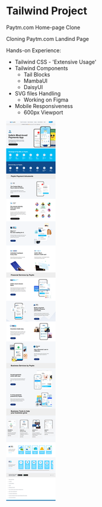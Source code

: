# Tailwind Project
Paytm.com Home-page Clone

Cloning Paytm.com Landind Page

Hands-on Experience:
- Tailwind CSS - 'Extensive Usage'
- Tailwind Components
  - Tail Blocks
  - MambaUI
  - DaisyUI
- SVG files Handling
  - Working on Figma
- Mobile Responsiveness
  - 600px Viewport

  
![final](final.png)

